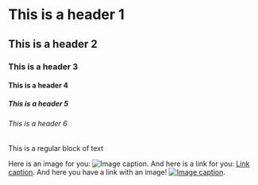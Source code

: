 # This is a header 1

## This is a header 2

### This is a header 3

#### This is a header 4

##### This is a header 5

###### This is a header 6

This is a regular block of text

Here is an image for you: ![Image caption](http://www.image.com).
And here is a link for you: [Link caption](http://www.link.com).
And here you have a link with an image! [![Image caption](http://www.image.com)](http://www.link.com).